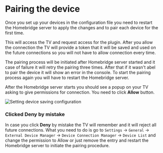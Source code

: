 # Pairing the device

Once you set up your devices in the configuration file you need to restart the Homebridge server to apply the changes and to pair each device for the first time.

This will access the TV and request access for the plugin. After you allow the connection the TV will provide a token that it will be saved and used on the future connections so you will not have to allow connection every time.

The pairing process will be initiated after Homebridge server started and it case of failure it will retry the pairing three times. After that if it wasn't abel to pair the device it will show an error in the console. To start the pairing process again you will have to restart the Homebridge server.

After the Homebridge server starts you should see a popup on your TV asking to give permissions for connection. You need to click **Allow** button.

![Setting device saving configuration](~@images/install.pairing-device.jpg)

### Clicked Deny by mistake
In case you click **Deny** by mistake the TV will remember and it will reject all future connections. What you need to do is go to `Settings` -> `General` -> `External Device Manager` -> `Device Connection Manager` -> `Device List` and change the permission to Allow or just remove the entry and restart the Homebridge server to initiate the pairing procedure.
